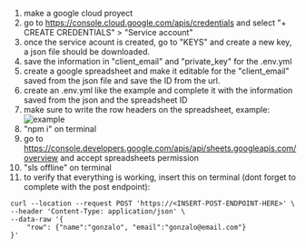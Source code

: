 1. make a google cloud proyect
2. go to https://console.cloud.google.com/apis/credentials and select "+ CREATE CREDENTIALS" > "Service account"
3. once the service acount is created, go to "KEYS" and create a new key, a json file should be downloaded.
4. save the information in "client_email" and "private_key" for the .env.yml
5. create a google spreadsheet and make it editable for the "client_email" saved from the json file and save the ID from the url.
6. create an .env.yml like the example and complete it with the information saved from the json and the spreadsheet ID
7. make sure to write the row headers on the spreadsheet, example: <br>
![example](https://gcdnb.pbrd.co/images/QWm9nzoQ9lk8.png?o=1)
8. "npm i" on terminal
9. go to https://console.developers.google.com/apis/api/sheets.googleapis.com/overview and accept spreadsheets permission 
10. "sls offline" on terminal
11. to verify that everything is working, insert this on terminal (dont forget to complete with the post endpoint):
```
curl --location --request POST 'https://<INSERT-POST-ENDPOINT-HERE>' \
--header 'Content-Type: application/json' \
--data-raw '{
    "row": {"name":"gonzalo", "email":"gonzalo@email.com"}
}'
```
